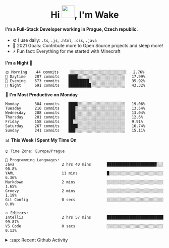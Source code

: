 <h1 align="center">Hi <img src="https://raw.githubusercontent.com/MrWakeCZ/MrWakeCZ/master/Hi.gif" width="40px" />, I'm Wake</h1>

#### I'm a Full-Stack Developer working in Prague, Czech republic.
- ⚙️ I use daily: `.ts`, `.js`, `.html`, `.css`, `.java`
- 🥅 2021 Goals: Contribute more to Open Source projects and sleep more!
- ⚡ Fun fact: Everything for me started with Minecraft

<!--START_SECTION:waka-->
**I'm a Night 🦉** 

```text
🌞 Morning    44 commits     ░░░░░░░░░░░░░░░░░░░░░░░░░   2.76% 
🌆 Daytime    287 commits    ████░░░░░░░░░░░░░░░░░░░░░   17.99% 
🌃 Evening    573 commits    █████████░░░░░░░░░░░░░░░░   35.92% 
🌙 Night      691 commits    ██████████░░░░░░░░░░░░░░░   43.32%

```
📅 **I'm Most Productive on Monday** 

```text
Monday       304 commits    ████░░░░░░░░░░░░░░░░░░░░░   19.06% 
Tuesday      216 commits    ███░░░░░░░░░░░░░░░░░░░░░░   13.54% 
Wednesday    208 commits    ███░░░░░░░░░░░░░░░░░░░░░░   13.04% 
Thursday     201 commits    ███░░░░░░░░░░░░░░░░░░░░░░   12.6% 
Friday       158 commits    ██░░░░░░░░░░░░░░░░░░░░░░░   9.91% 
Saturday     267 commits    ████░░░░░░░░░░░░░░░░░░░░░   16.74% 
Sunday       241 commits    ███░░░░░░░░░░░░░░░░░░░░░░   15.11%

```


📊 **This Week I Spent My Time On** 

```text
⌚︎ Time Zone: Europe/Prague

💬 Programming Languages: 
Java                     2 hrs 40 mins       ██████████████████████░░░   90.8% 
YAML                     11 mins             █░░░░░░░░░░░░░░░░░░░░░░░░   6.36% 
Markdown                 2 mins              ░░░░░░░░░░░░░░░░░░░░░░░░░   1.65% 
Groovy                   2 mins              ░░░░░░░░░░░░░░░░░░░░░░░░░   1.19% 
Git Config               0 secs              ░░░░░░░░░░░░░░░░░░░░░░░░░   0.0%

🔥 Editors: 
IntelliJ                 2 hrs 57 mins       █████████████████████████   99.87% 
VS Code                  0 secs              ░░░░░░░░░░░░░░░░░░░░░░░░░   0.13%

```


<!--END_SECTION:waka-->

<details>
  <summary>:zap: Recent Github Activity</summary>

<!--START_SECTION:activity-->
1. ❌ Closed PR [#15](https://github.com/craftmania-cz/craftmanager/pull/15) in [craftmania-cz/craftmanager](https://github.com/craftmania-cz/craftmanager)
2. 🎉 Merged PR [#11](https://github.com/craftmania-cz/craftapi/pull/11) in [craftmania-cz/craftapi](https://github.com/craftmania-cz/craftapi)
3. 🎉 Merged PR [#89](https://github.com/waked-cz/corgi/pull/89) in [waked-cz/corgi](https://github.com/waked-cz/corgi)
4. 🎉 Merged PR [#2](https://github.com/craftmania-cz/craftcore/pull/2) in [craftmania-cz/craftcore](https://github.com/craftmania-cz/craftcore)
5. 🎉 Merged PR [#7](https://github.com/craftmania-cz/craftlobby/pull/7) in [craftmania-cz/craftlobby](https://github.com/craftmania-cz/craftlobby)
<!--END_SECTION:activity-->

</details>
